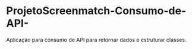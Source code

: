 # ProjetoScreenmatch-Consumo-de-API-
Aplicação para consumo de API para retornar dados e estruturar classes.
